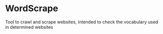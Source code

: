# WordScrape
Tool to crawl and scrape websites, intended to check the vocabulary used in determined websites

